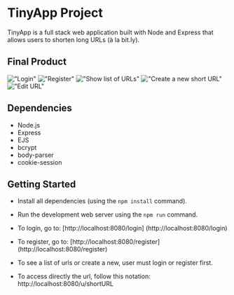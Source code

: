 # TinyApp Project

TinyApp is a full stack web application built with Node and Express that allows users to shorten long URLs (à la bit.ly).

## Final Product

!["Login"](#https://github.com/jackiestchen/tinyapp/blob/master/doc/login.png)
!["Register"](#https://github.com/jackiestchen/tinyapp/blob/master/doc/register.png)
!["Show list of URLs"](#https://github.com/jackiestchen/tinyapp/blob/master/doc/urls.png)
!["Create a new short URL"](#https://github.com/jackiestchen/tinyapp/blob/master/doc/newUrl.png)
!["Edit URL"](#https://github.com/jackiestchen/tinyapp/blob/master/doc/editUrl.png)

## Dependencies

- Node.js
- Express
- EJS
- bcrypt
- body-parser
- cookie-session


## Getting Started

- Install all dependencies (using the `npm install` command).
- Run the development web server using the `npm run` command.

- To login, go to: [http://localhost:8080/login] (http://localhost:8080/login)
- To register, go to: [http://localhost:8080/register] (http://localhost:8080/register)

- To see a list of urls or create a new, user must login or register first. 
- To access directly the url, follow this notation: http://localhost:8080/u/shortURL
